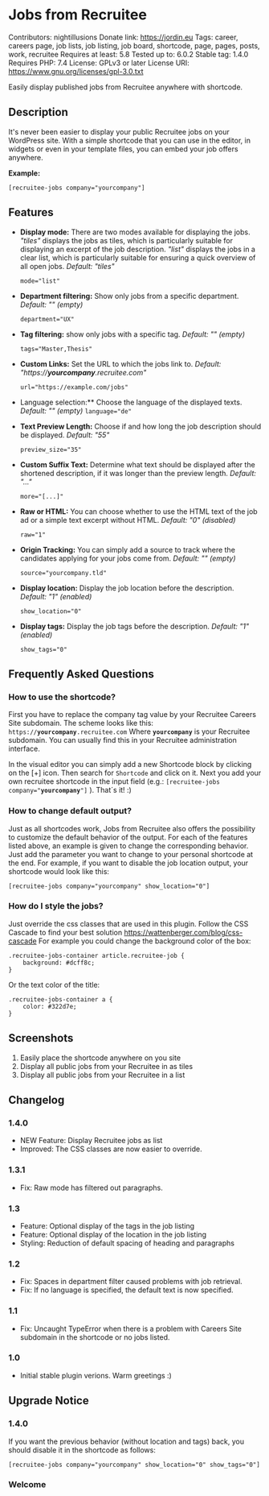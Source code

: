 # Jobs from Recruitee

Contributors: nightillusions
Donate link: https://jordin.eu
Tags: career, careers page, job lists, job listing, job board, shortcode, page, pages, posts, work, recruitee
Requires at least: 5.8
Tested up to: 6.0.2
Stable tag: 1.4.0
Requires PHP: 7.4
License: GPLv3 or later License URI: https://www.gnu.org/licenses/gpl-3.0.txt

Easily display published jobs from Recruitee anywhere with shortcode.

## Description

It's never been easier to display your public Recruitee jobs on your WordPress site. With a simple shortcode that you can use in the editor, in widgets or even in your template files, you can embed your job offers anywhere.

**Example:**

`[recruitee-jobs company="yourcompany"]`

## Features

- **Display mode:** There are two modes available for displaying the jobs. _"tiles"_ displays the jobs as tiles, which is particularly suitable for displaying an excerpt of the job description. _"list"_ displays the jobs in a clear list, which is particularly suitable for ensuring a quick overview of all open jobs. _Default: "tiles"_

  `mode="list"`

- **Department filtering:** Show only jobs from a specific department. _Default: "" (empty)_

  `department="UX"`

- **Tag filtering:** show only jobs with a specific tag. _Default: "" (empty)_

  `tags="Master,Thesis"`

- **Custom Links:** Set the URL to which the jobs link to. _Default: "https://**yourcompany**.recruitee.com"_

  `url="https://example.com/jobs"`

- Language selection:\*\* Choose the language of the displayed texts. _Default: "" (empty)_
  `language="de"`
- **Text Preview Length:** Choose if and how long the job description should be displayed. _Default: "55"_

  `preview_size="35"`

- **Custom Suffix Text:** Determine what text should be displayed after the shortened description, if it was longer than the preview length. _Default: "..."_

  `more="[...]"`

- **Raw or HTML:** You can choose whether to use the HTML text of the job ad or a simple text excerpt without HTML. _Default: "0" (disabled)_

  `raw="1"`

- **Origin Tracking:** You can simply add a source to track where the candidates applying for your jobs come from. _Default: "" (empty)_

  `source="yourcompany.tld"`

- **Display location:** Display the job location before the description. _Default: "1" (enabled)_

  `show_location="0"`

- **Display tags:** Display the job tags before the description. _Default: "1" (enabled)_

  `show_tags="0"`

## Frequently Asked Questions

### How to use the shortcode?

First you have to replace the company tag value by your Recruitee Careers Site subdomain. The scheme looks like this: `https://`**`yourcompany`**`.recruitee.com`
Where **`yourcompany`** is your Recruitee subdomain. You can usually find this in your Recruitee administration interface.

In the visual editor you can simply add a new Shortcode block by clicking on the [+] icon.
Then search for `Shortcode` and click on it. Next you add your own recruitee shortcode in the input field
(e.g.: `[recruitee-jobs company="`**`yourcompany`**`"]` ).
That´s it! :)

### How to change default output?

Just as all shortcodes work, Jobs from Recruitee also offers the possibility to customize the default behavior of the output. For each of the features listed above, an example is given to change the corresponding behavior. Just add the parameter you want to change to your personal shortcode at the end. For example, if you want to disable the job location output, your shortcode would look like this:

    [recruitee-jobs company="yourcompany" show_location="0"]

### How do I style the jobs?

Just override the css classes that are used in this plugin. Follow the CSS Cascade to find your best solution https://wattenberger.com/blog/css-cascade
For example you could change the background color of the box:

    .recruitee-jobs-container article.recruitee-job {
        background: #dcff8c;
    }

Or the text color of the title:

    .recruitee-jobs-container a {
        color: #322d7e;
    }

## Screenshots

1. Easily place the shortcode anywhere on you site
2. Display all public jobs from your Recruitee in as tiles
3. Display all public jobs from your Recruitee in a list

## Changelog

### 1.4.0

- NEW Feature: Display Recruitee jobs as list
- Improved: The CSS classes are now easier to override.

### 1.3.1

- Fix: Raw mode has filtered out paragraphs.

### 1.3

- Feature: Optional display of the tags in the job listing
- Feature: Optional display of the location in the job listing
- Styling: Reduction of default spacing of heading and paragraphs

### 1.2

- Fix: Spaces in department filter caused problems with job retrieval.
- Fix: If no language is specified, the default text is now specified.

### 1.1

- Fix: Uncaught TypeError when there is a problem with Careers Site subdomain in the shortcode or no jobs listed.

### 1.0

- Initial stable plugin verions. Warm greetings :)

## Upgrade Notice

### 1.4.0

If you want the previous behavior (without location and tags) back, you should disable it in the shortcode as follows:

    [recruitee-jobs company="yourcompany" show_location="0" show_tags="0"]

### Welcome
